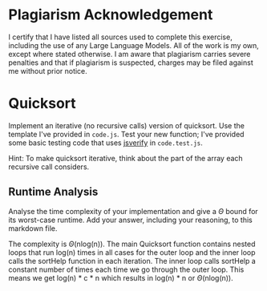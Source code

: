 # Plagiarism Acknowledgement
I certify that I have listed all sources used to complete this exercise, including the use of any Large Language Models. All of the work is my own, except where stated otherwise. I am aware that plagiarism carries severe penalties and that if plagiarism is suspected, charges may be filed against me without prior notice.


# Quicksort

Implement an iterative (no recursive calls) version of quicksort. Use the
template I've provided in `code.js`. Test your new function; I've provided some
basic testing code that uses [jsverify](https://jsverify.github.io/) in
`code.test.js`.

Hint: To make quicksort iterative, think about the part of the array each
recursive call considers.

## Runtime Analysis

Analyse the time complexity of your implementation and give a $\Theta$ bound for
its worst-case runtime. Add your answer, including your reasoning, to this
markdown file.

The complexity is $\Theta$(nlog(n)). The main Quicksort function contains nested loops that run log(n) times in all cases for the outer loop and the inner loop calls the sortHelp function in each iteration. The inner loop calls sortHelp a constant number of times each time we go through the outer loop. This means we get log(n) * c * n which results in log(n) * n or $\Theta$(nlog(n)).
